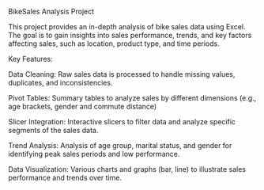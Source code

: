 BikeSales Analysis Project

This project provides an in-depth analysis of bike sales data using Excel. The goal is to gain insights into sales performance, trends, and key factors affecting sales, such as location, product type, and time periods.

Key Features:

Data Cleaning: Raw sales data is processed to handle missing values, duplicates, and inconsistencies.

Pivot Tables: Summary tables to analyze sales by different dimensions (e.g., age brackets, gender and commute distance)

Slicer Integration: Interactive slicers to filter data and analyze specific segments of the sales data.

Trend Analysis: Analysis of age group, marital status, and gender for identifying peak sales periods and low performance.

Data Visualization: Various charts and graphs (bar, line) to illustrate sales performance and trends over time.

